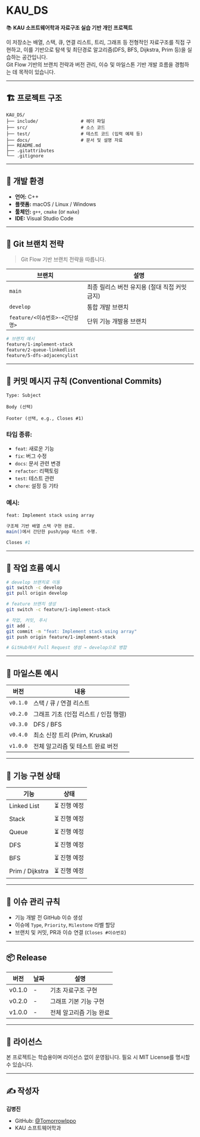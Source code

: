 # KAU_DS

📚 **KAU 소프트웨어학과 자료구조 실습 기반 개인 프로젝트**

이 저장소는 배열, 스택, 큐, 연결 리스트, 트리, 그래프 등 전형적인 자료구조를 직접 구현하고, 이를 기반으로 탐색 및 최단경로 알고리즘(DFS, BFS, Dijkstra, Prim 등)을 실습하는 공간입니다.  
Git Flow 기반의 브랜치 전략과 버전 관리, 이슈 및 마일스톤 기반 개발 흐름을 경험하는 데 목적이 있습니다.

---

## 🏗️ 프로젝트 구조

```
KAU_DS/
├── include/                # 헤더 파일
├── src/                    # 소스 코드
├── test/                   # 테스트 코드 (입력 예제 등)
├── docs/                   # 문서 및 설명 자료
├── README.md
├── .gitattributes
└── .gitignore
```

---

## 🔧 개발 환경

- **언어:** C++
- **플랫폼:** macOS / Linux / Windows
- **툴체인:** `g++`, `cmake` (or `make`)
- **IDE:** Visual Studio Code

---

## 🌱 Git 브랜치 전략

> Git Flow 기반 브랜치 전략을 따릅니다.

| 브랜치 | 설명 |
|--------|------|
| `main` | 최종 릴리스 버전 유지용 (절대 직접 커밋 금지) |
| `develop` | 통합 개발 브랜치 |
| `feature/<이슈번호>-<간단설명>` | 단위 기능 개발용 브랜치 |

```bash
# 브랜치 예시
feature/1-implement-stack
feature/2-queue-linkedlist
feature/5-dfs-adjacencylist
```

---

## 📌 커밋 메시지 규칙 (Conventional Commits)

```
Type: Subject

Body (선택)

Footer (선택, e.g., Closes #1)
```

### 타입 종류:

- `feat`: 새로운 기능
- `fix`: 버그 수정
- `docs`: 문서 관련 변경
- `refactor`: 리팩토링
- `test`: 테스트 관련
- `chore`: 설정 등 기타

### 예시:

```bash
feat: Implement stack using array

구조체 기반 배열 스택 구현 완료.
main()에서 간단한 push/pop 테스트 수행.

Closes #1
```

---

## 🔁 작업 흐름 예시

```bash
# develop 브랜치로 이동
git switch -c develop
git pull origin develop

# feature 브랜치 생성
git switch -c feature/1-implement-stack

# 작업, 커밋, 푸시
git add .
git commit -m "feat: Implement stack using array"
git push origin feature/1-implement-stack

# GitHub에서 Pull Request 생성 → develop으로 병합
```

---

## 🚀 마일스톤 예시

| 버전 | 내용 |
|------|------|
| `v0.1.0` | 스택 / 큐 / 연결 리스트 |
| `v0.2.0` | 그래프 기초 (인접 리스트 / 인접 행렬) |
| `v0.3.0` | DFS / BFS |
| `v0.4.0` | 최소 신장 트리 (Prim, Kruskal) |
| `v1.0.0` | 전체 알고리즘 및 테스트 완료 버전 |

---

## 📂 기능 구현 상태

| 기능 | 상태 |
|------|------|
| Linked List | ⏳ 진행 예정 |
| Stack | ⏳ 진행 예정 |
| Queue | ⏳ 진행 예정 |
| DFS | ⏳ 진행 예정 |
| BFS | ⏳ 진행 예정 |
| Prim / Dijkstra | ⏳ 진행 예정 |

---

## 🐛 이슈 관리 규칙

- 기능 개발 전 GitHub 이슈 생성
- 이슈에 `Type`, `Priority`, `Milestone` 라벨 할당
- 브랜치 및 커밋, PR과 이슈 연결 (`Closes #이슈번호`)

---

## 📦 Release

| 버전 | 날짜 | 설명 |
|------|------|------|
| v0.1.0 | - | 기초 자료구조 구현 |
| v0.2.0 | - | 그래프 기본 기능 구현 |
| v1.0.0 | - | 전체 알고리즘 기능 완료 |

---

## 📜 라이선스

본 프로젝트는 학습용이며 라이선스 없이 운영됩니다. 필요 시 MIT License를 명시할 수 있습니다.

---

## ✍️ 작성자

**김병진**  
- GitHub: [@TomorrowIppo](https://github.com/TomorrowIppo)  
- KAU 소프트웨어학과
